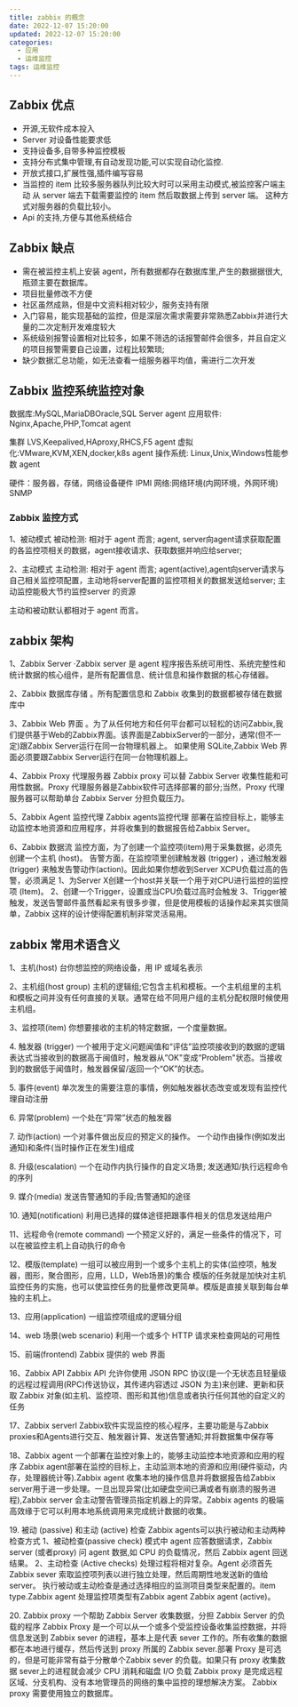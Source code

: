 ```yaml
---
title: zabbix 的概念
date: 2022-12-07 15:20:00
updated: 2022-12-07 15:20:00
categories:
  - 应用
  - 运维监控
tags: 运维监控
---
```


## Zabbix 优点

* 开源,无软件成本投入
* Server 对设备性能要求低
* 支持设备多,自带多种监控模板
* 支持分布式集中管理,有自动发现功能,可以实现自动化监控.
* 开放式接口,扩展性强,插件编写容易
* 当监控的 item 比较多服务器队列比较大时可以采用主动模式,被监控客户端主动 从 server 端去下载需要监控的 item 然后取数据上传到 server 端。 这种方式对服务器的负载比较小。
* Api 的支持,方便与其他系统结合

## Zabbix 缺点

* 需在被监控主机上安装 agent，所有数据都存在数据库里,产生的数据据很大,瓶颈主要在数据库。
* 项目批量修改不方便
* 社区虽然成熟，但是中文资料相对较少，服务支持有限
* 入门容易，能实现基础的监控，但是深层次需求需要非常熟悉Zabbix并进行大量的二次定制开发难度较大
* 系统级别报警设置相对比较多，如果不筛选的话报警邮件会很多，并且自定义的项目报警需要自己设置，过程比较繁琐;
* 缺少数据汇总功能，如无法查看一组服务器平均值，需进行二次开发

## Zabbix 监控系统监控对象

数据库:MySQL,MariaDBOracle,SQL Server agent
应用软件: Nginx,Apache,PHP,Tomcat agent

集群 LVS,Keepalived,HAproxy,RHCS,F5 agent
虚拟化:VMware,KVM,XEN,docker,k8s agent
操作系统: Linux,Unix,Windows性能参数 agent

硬件：服务器，存储，网络设备硬件 IPMI
网络:网络环境(内网环境，外网环境) SNMP

### Zabbix 监控方式

1、被动模式
被动检测: 相对于 agent 而言; agent, server向agent请求获取配置的各监控项相关的数据，agent接收请求、获取数据并响应给server;

2、主动模式
主动检测: 相对于 agent 而言; agent(active),agent向server请求与自己相关监控项配置，主动地将server配置的监控项相关的数据发送给server;
主动监控能极大节约监控server 的资源

主动和被动默认都相对于 agent 而言。

## zabbix 架构

1、Zabbix Server
·Zabbix server 是 agent 程序报告系统可用性、系统完整性和统计数据的核心组件，是所有配置信息、统计信息和操作数据的核心存储器。

2、Zabbix 数据库存储
。所有配置信息和 Zabbix 收集到的数据都被存储在数据库中

3、Zabbix Web 界面
。为了从任何地方和任何平台都可以轻松的访问Zabbix,我们提供基于Web的Zabbix界面。该界面是ZabbixServer的一部分，通常(但不一定)跟Zabbix Server运行在同一台物理机器上。
如果使用 SQLite,Zabbix Web 界面必须要跟Zabbix Server运行在同一台物理机器上。

4、Zabbix Proxy 代理服务器
Zabbix proxy 可以替 Zabbix Server 收集性能和可用性数据。Proxy 代理服务器是Zabbix软件可选择部署的部分;当然，Proxy 代理服务器可以帮助单台 Zabbix Server 分担负载压力。

5、Zabbix Agent 监控代理
Zabbix agents监控代理 部署在监控目标上，能够主动监控本地资源和应用程序，并将收集到的数据报告给Zabbix Server。

6、Zabbix 数据流
监控方面，为了创建一个监控项(item)用于采集数据，必须先创建一个主机 (host)。
告警方面，在监控项里创建触发器 (trigger) ，通过触发器(trigger) 来触发告警动作(action)。因此如果你想收到Server XCPU负载过高的告警，必须满足
1、为Server X创建一个host并关联一个用于对CPU进行监控的监控项 (ltem)。
2、创建一个Trigger，设置成当CPU负载过高时会触发
3、Trigger被触发，发送告警邮件虽然看起来有很多步骤，但是使用模板的话操作起来其实很简单，Zabbix 这样的设计使得配置机制非常灵活易用。

## zabbix 常用术语含义

1、主机(host)
台你想监控的网络设备，用 IP 或域名表示

2、主机组(host group)
主机的逻辑组;它包含主机和模板。一个主机组里的主机和模板之间并没有任何直接的关联。通常在给不同用户组的主机分配权限时候使用主机组。

3、监控项(item)
你想要接收的主机的特定数据，一个度量数据。

4\. 触发器 (trigger)
一个被用于定义问题闻值和“评估”监控项接收到的数据的逻辑表达式当接收到的数据高于闽值时，触发器从”OK"变成“Problem"状态。当接收到的数据低于闻值时，触发器保留/返回一个“OK”的状态。

5\. 事件(event)
单次发生的需要注意的事情，例如触发器状态改变或发现有监控代理自动注册

6\. 异常(problem)
一个处在“异常”状态的触发器

7\. 动作(action)
一个对事件做出反应的预定义的操作。
一个动作由操作(例如发出通知)和条件(当时操作正在发生)组成

8\. 升级(escalation)
一个在动作内执行操作的自定义场景; 发送通知/执行远程命令的序列

9\. 媒介(media)
发送告警通知的手段;告警通知的途径

10\. 通知(notification)
利用已选择的媒体途径把跟事件相关的信息发送给用户

11、远程命令(remote command)
一个预定义好的，满足一些条件的情况下，可以在被监控主机上自动执行的命令

12、模版(template)
一组可以被应用到一个或多个主机上的实体(监控项，触发器，图形，聚合图形，应用，LLD，Web场景)的集合
模版的任务就是加快对主机监控任务的实施，也可以使监控任务的批量修改更简单。模版是直接关联到每台单独的主机上。

13、应用(application)
一组监控项组成的逻辑分组

14、web 场景(web scenario)
利用一个或多个 HTTP 请求来检查网站的可用性

15、前端(frontend)
Zabbix 提供的 web 界面

16、Zabbix API
Zabbix API 允许你使用 JSON RPC 协议(是一个无状态且轻量级的远程过程调用(RPC)传送协议，其传递内容透过 JSON 为主)来创建、更新和获取 Zabbix 对象(如主机、监控项、图形和其他)信息或者执行任何其他的自定义的任务

17、Zabbix serverl
Zabbix软件实现监控的核心程序，主要功能是与Zabbix proxies和Agents进行交互、触发器计算、发送告警通知;并将数据集中保存等

18、Zabbix agent
一个部署在监控对象上的，能够主动监控本地资源和应用的程序
Zabbix agent部署在监控的目标上，主动监测本地的资源和应用(硬件驱动，内存，处理器统计等).Zabbix agent 收集本地的操作信息并将数据报告给Zabbix server用于进一步处理。一旦出现异常(比如硬盘空间已满或者有崩溃的服务进程),Zabbix server 会主动警告管理员指定机器上的异常。Zabbix agents 的极端高效缘于它可以利用本地系统调用来完成统计数据的收集。

19\. 被动 (passive) 和主动 (active) 检查
Zabbix agents可以执行被动和主动两种检查方式
1、被动检查(passive check) 模式中 agent 应答数据请求，Zabbix server (或者proxy) 问 agent 数据,如 CPU 的负载情况，然后 Zabbix agent 回送结果。
2、主动检查 (Active checks) 处理过程将相对复杂。Agent 必须首先 Zabbix sever 索取监控项列表以进行独立处理，然后周期性地发送新的值给 server。
执行被动或主动检查是通过选择相应的监测项目类型来配置的。item type.Zabbix agent 处理监控项类型有Zabbix agent  Zabbix agent (active)。

20\. Zabbix proxy
一个帮助 Zabbix Server 收集数据，分担 Zabbix Server 的负载的程序
Zabbix Proxy 是一个可以从一个或多个受监控设备收集监控数据，并将信息发送到 Zabbix sever 的进程，基本上是代表 sever 工作的。所有收集的数据都在本地进行缓存，然后传送到 proxy 所属的 Zabbix sever.部署 Proxy 是可选的，但是可能非常有益于分散单个Zabbix sever 的负载。如果只有 proxy 收集数据 sever上的进程就会减少 CPU 消耗和磁盘 I/O 负载
Zabbix proxy 是完成远程区域、分支机构、没有本地管理员的网络的集中监控的理想解决方案。
Zabbix proxy 需要使用独立的数据库。
